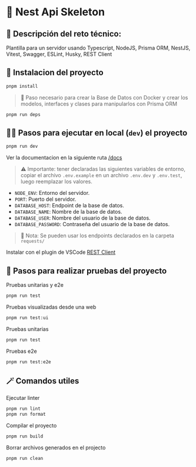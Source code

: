 # 🦴 Nest Api Skeleton

## 📝 Descripción del reto técnico:

Plantilla para un servidor usando Typescript, NodeJS, Prisma ORM, NestJS, Vitest, Swagger, ESLint, Husky, REST Client

## 💫 Instalacion del proyecto

```bash
pnpm install
```

> 🚀 Paso necesario para crear la Base de Datos con Docker y crear los modelos, interfaces y clases para manipularlos con Prisma ORM

```bash
pnpm run deps
```

## 👩‍💻 Pasos para ejecutar en local (`dev`) el proyecto

```bash
pnpm run dev
```

Ver la documentacion en la siguiente ruta [/docs](http://localhost:3000/docs)

> ⚠️ Importante: tener declaradas las siguientes variables de entorno, copiar el archivo `.env.example` en un archivo `.env.dev` y `.env.test`, luego reemplazar los valores.

- `NODE_ENV`: Entorno del servidor.
- `PORT`: Puerto del servidor.
- `DATABASE_HOST`: Endpoint de la base de datos.
- `DATABASE_NAME`: Nombre de la base de datos.
- `DATABASE_USER`: Nombre del usuario de la base de datos.
- `DATABASE_PASSWORD`: Contraseña del usuario de la base de datos.

> 🧾 Nota: Se pueden usar los endpoints declarados en la carpeta `requests/`

Instalar con el plugin de VSCode [REST Client](https://marketplace.visualstudio.com/items?itemName=humao.rest-client)

## 🧪 Pasos para realizar pruebas del proyecto

Pruebas unitarias y e2e

```bash
pnpm run test
```

Pruebas visualizadas desde una web

```bash
pnpm run test:ui
```

Pruebas unitarias

```bash
pnpm run test
```

Pruebas e2e

```bash
pnpm run test:e2e
```

## 🪄 Comandos utiles

Ejecutar linter

```bash
pnpm run lint
pnpm run format
```

Compilar el proyecto

```bash
pnpm run build
```

Borrar archivos generados en el projecto

```bash
pnpm run clean
```
